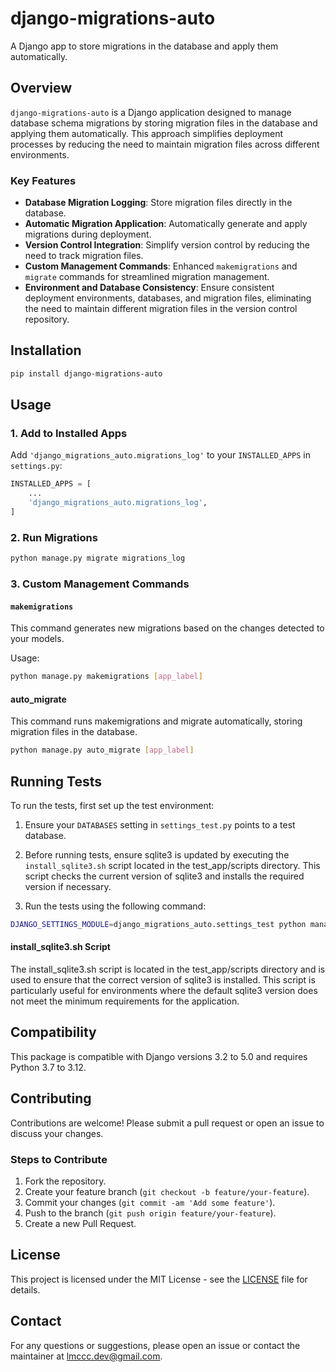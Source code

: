 # django-migrations-auto

A Django app to store migrations in the database and apply them automatically.

## Overview

`django-migrations-auto` is a Django application designed to manage database schema migrations by storing migration files in the database and applying them automatically. This approach simplifies deployment processes by reducing the need to maintain migration files across different environments.

### Key Features

- **Database Migration Logging**: Store migration files directly in the database.
- **Automatic Migration Application**: Automatically generate and apply migrations during deployment.
- **Version Control Integration**: Simplify version control by reducing the need to track migration files.
- **Custom Management Commands**: Enhanced `makemigrations` and `migrate` commands for streamlined migration management.
- **Environment and Database Consistency**: Ensure consistent deployment environments, databases, and migration files, eliminating the need to maintain different migration files in the version control repository.

## Installation

```bash
pip install django-migrations-auto
```


## Usage

### 1. Add to Installed Apps

Add `'django_migrations_auto.migrations_log'` to your `INSTALLED_APPS` in `settings.py`:

```python
INSTALLED_APPS = [
    ...
    'django_migrations_auto.migrations_log',
]
```

### 2. Run Migrations
```bash 
python manage.py migrate migrations_log
```
### 3. Custom Management Commands

#### `makemigrations`

This command generates new migrations based on the changes detected to your models.

Usage:

```bash
python manage.py makemigrations [app_label]
```
#### auto_migrate
This command runs makemigrations and migrate automatically, storing migration files in the database.
```bash 
python manage.py auto_migrate [app_label]
```

## Running Tests

To run the tests, first set up the test environment:

1. Ensure your `DATABASES` setting in `settings_test.py` points to a test database.

2.	Before running tests, ensure sqlite3 is updated by executing the `install_sqlite3.sh` script located in the test_app/scripts directory. This script checks the current version of sqlite3 and installs the required version if necessary.
3.	Run the tests using the following command:
```bash
DJANGO_SETTINGS_MODULE=django_migrations_auto.settings_test python manage.py test
```
#### install_sqlite3.sh Script

The install_sqlite3.sh script is located in the test_app/scripts directory and is used to ensure that the correct version of sqlite3 is installed. This script is particularly useful for environments where the default sqlite3 version does not meet the minimum requirements for the application.

## Compatibility

This package is compatible with Django versions 3.2 to 5.0 and requires Python 3.7 to 3.12.

## Contributing

Contributions are welcome! Please submit a pull request or open an issue to discuss your changes.

### Steps to Contribute

1. Fork the repository.
2. Create your feature branch (`git checkout -b feature/your-feature`).
3. Commit your changes (`git commit -am 'Add some feature'`).
4. Push to the branch (`git push origin feature/your-feature`).
5. Create a new Pull Request.

## License

This project is licensed under the MIT License - see the [LICENSE](LICENSE) file for details.

## Contact

For any questions or suggestions, please open an issue or contact the maintainer at lmccc.dev@gmail.com.



